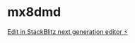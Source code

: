 # mx8dmd

[Edit in StackBlitz next generation editor ⚡️](https://stackblitz.com/~/github.com/TianJianJun0727/mx8dmd)
